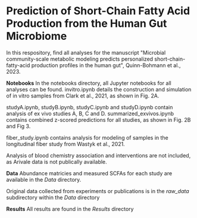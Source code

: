 # Prediction of Short-Chain Fatty Acid Production from the Human Gut Microbiome
In this respository, find all analyses for the manuscript "Microbial community-scale metabolic modeling predicts personalized short-chain-fatty-acid production profiles in the human gut", Quinn-Bohmann et al., 2023. 

__Notebooks__
In the notebooks directory, all Jupyter notebooks for all analyses can be found. invitro.ipynb details the construction and simulation of in vitro samples from Clark et al., 2021, as shown in Fig. 2A.

studyA.ipynb, studyB.ipynb, studyC.ipynb and studyD.ipynb contain analysis of ex vivo studies A, B, C and D. summarized_exvivos.ipynb contains combined z-scored predictions for all studies, as shown in Fig. 2B and Fig 3.

fiber_study.ipynb contains analysis for modeling of samples in the longitudinal fiber study from Wastyk et al., 2021.

Analysis of blood chemistry association and interventions are not included, as Arivale data is not publically available. 

__Data__ 
Abundance matricies and measured SCFAs for each study are available in the _Data_ directory. 

Original data collected from experiments or publications is in the _raw_data_ subdirectory within the _Data_ directory

__Results__ 
All results are found in the _Results_ directory
